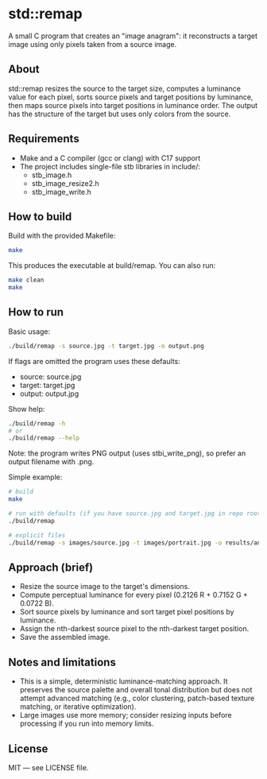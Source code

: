 # std::remap

A small C program that creates an "image anagram": it reconstructs a target image using only pixels taken from a source image.

About
-----
std::remap resizes the source to the target size, computes a luminance value for each pixel, sorts source pixels and target positions by luminance, then maps source pixels into target positions in luminance order. The output has the structure of the target but uses only colors from the source.

Requirements
------------
- Make and a C compiler (gcc or clang) with C17 support
- The project includes single-file stb libraries in include/:
  - stb_image.h
  - stb_image_resize2.h
  - stb_image_write.h

How to build
------------
Build with the provided Makefile:

```bash
make
```

This produces the executable at build/remap. You can also run:

```bash
make clean
make
```

How to run
----------
Basic usage:

```bash
./build/remap -s source.jpg -t target.jpg -o output.png
```

If flags are omitted the program uses these defaults:
- source: source.jpg
- target: target.jpg
- output: output.jpg

Show help:

```bash
./build/remap -h
# or
./build/remap --help
```

Note: the program writes PNG output (uses stbi_write_png), so prefer an output filename with .png.

Simple example:

```bash
# build
make

# run with defaults (if you have source.jpg and target.jpg in repo root)
./build/remap

# explicit files
./build/remap -s images/source.jpg -t images/portrait.jpg -o results/anagram.png
```

Approach (brief)
----------------
- Resize the source image to the target's dimensions.
- Compute perceptual luminance for every pixel (0.2126 R + 0.7152 G + 0.0722 B).
- Sort source pixels by luminance and sort target pixel positions by luminance.
- Assign the nth-darkest source pixel to the nth-darkest target position.
- Save the assembled image.

Notes and limitations
---------------------
- This is a simple, deterministic luminance-matching approach. It preserves the source palette and overall tonal distribution but does not attempt advanced matching (e.g., color clustering, patch-based texture matching, or iterative optimization).
- Large images use more memory; consider resizing inputs before processing if you run into memory limits.

License
-------
MIT — see LICENSE file.
